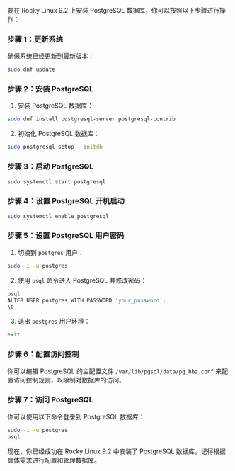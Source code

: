 
要在 Rocky Linux 9.2 上安装 PostgreSQL 数据库，你可以按照以下步骤进行操作：

### 步骤 1：更新系统
确保系统已经更新到最新版本：
```bash
sudo dnf update
```

### 步骤 2：安装 PostgreSQL
1. 安装 PostgreSQL 数据库：
```bash
sudo dnf install postgresql-server postgresql-contrib
```

2. 初始化 PostgreSQL 数据库：
```bash
sudo postgresql-setup --initdb
```

### 步骤 3：启动 PostgreSQL
```bash
sudo systemctl start postgresql
```

### 步骤 4：设置 PostgreSQL 开机启动
```bash
sudo systemctl enable postgresql
```

### 步骤 5：设置 PostgreSQL 用户密码
1. 切换到 `postgres` 用户：
```bash
sudo -i -u postgres
```

2. 使用 `psql` 命令进入 PostgreSQL 并修改密码：
```bash
psql
ALTER USER postgres WITH PASSWORD 'your_password';
\q
```

3. 退出 `postgres` 用户环境：
```bash
exit
```

### 步骤 6：配置访问控制
你可以编辑 PostgreSQL 的主配置文件 `/var/lib/pgsql/data/pg_hba.conf` 来配置访问控制规则，以限制对数据库的访问。

### 步骤 7：访问 PostgreSQL
你可以使用以下命令登录到 PostgreSQL 数据库：
```bash
sudo -i -u postgres
psql
```

现在，你已经成功在 Rocky Linux 9.2 中安装了 PostgreSQL 数据库。记得根据具体需求进行配置和管理数据库。
